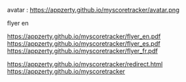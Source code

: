 avatar :
https://appzerty.github.io/myscoretracker/avatar.png

flyer en

https://appzerty.github.io/myscoretracker/flyer_en.pdf
https://appzerty.github.io/myscoretracker/flyer_es.pdf
https://appzerty.github.io/myscoretracker/flyer_fr.pdf


https://appzerty.github.io/myscoretracker/redirect.html
https://appzerty.github.io/myscoretracker